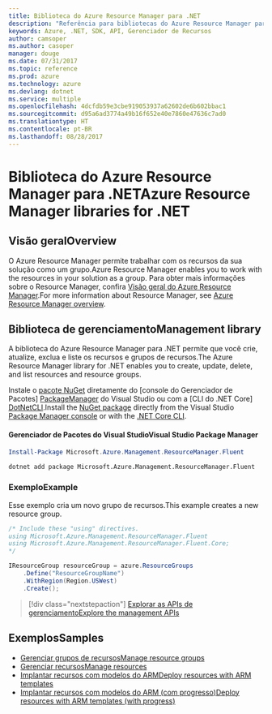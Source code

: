 ```yaml
---
title: Biblioteca do Azure Resource Manager para .NET
description: "Referência para bibliotecas do Azure Resource Manager para .NET"
keywords: Azure, .NET, SDK, API, Gerenciador de Recursos
author: camsoper
ms.author: casoper
manager: douge
ms.date: 07/31/2017
ms.topic: reference
ms.prod: azure
ms.technology: azure
ms.devlang: dotnet
ms.service: multiple
ms.openlocfilehash: 4dcfdb59e3cbe919053937a62602de6b602bbac1
ms.sourcegitcommit: d95a6ad3774a49b16f652e40e7860e47636c7ad0
ms.translationtype: HT
ms.contentlocale: pt-BR
ms.lasthandoff: 08/28/2017
---
```

# <a name="azure-resource-manager-libraries-for-net"></a><span data-ttu-id="6cb19-104">Biblioteca do Azure Resource Manager para .NET</span><span class="sxs-lookup"><span data-stu-id="6cb19-104">Azure Resource Manager libraries for .NET</span></span>

## <a name="overview"></a><span data-ttu-id="6cb19-105">Visão geral</span><span class="sxs-lookup"><span data-stu-id="6cb19-105">Overview</span></span>

<span data-ttu-id="6cb19-106">O Azure Resource Manager permite trabalhar com os recursos da sua solução como um grupo.</span><span class="sxs-lookup"><span data-stu-id="6cb19-106">Azure Resource Manager enables you to work with the resources in your solution as a group.</span></span>  <span data-ttu-id="6cb19-107">Para obter mais informações sobre o Resource Manager, confira [Visão geral do Azure Resource Manager](https://docs.microsoft.com/azure/azure-resource-manager/resource-group-overview).</span><span class="sxs-lookup"><span data-stu-id="6cb19-107">For more information about Resource Manager, see [Azure Resource Manager overview](https://docs.microsoft.com/azure/azure-resource-manager/resource-group-overview).</span></span>

## <a name="management-library"></a><span data-ttu-id="6cb19-108">Biblioteca de gerenciamento</span><span class="sxs-lookup"><span data-stu-id="6cb19-108">Management library</span></span>

<span data-ttu-id="6cb19-109">A biblioteca do Azure Resource Manager para .NET permite que você crie, atualize, exclua e liste os recursos e grupos de recursos.</span><span class="sxs-lookup"><span data-stu-id="6cb19-109">The Azure Resource Manager library for .NET enables you to create, update, delete, and list resources and resource groups.</span></span>

<span data-ttu-id="6cb19-110">Instale o [pacote NuGet](https://www.nuget.org/packages/Microsoft.Azure.Management.ResourceManager.Fluent) diretamente do [console do Gerenciador de Pacotes] [ PackageManager] do Visual Studio ou com a [CLI do .NET Core] [DotNetCLI].</span><span class="sxs-lookup"><span data-stu-id="6cb19-110">Install the [NuGet package](https://www.nuget.org/packages/Microsoft.Azure.Management.ResourceManager.Fluent) directly from the Visual Studio [Package Manager console][PackageManager] or with the [.NET Core CLI][DotNetCLI].</span></span>

#### <a name="visual-studio-package-manager"></a><span data-ttu-id="6cb19-111">Gerenciador de Pacotes do Visual Studio</span><span class="sxs-lookup"><span data-stu-id="6cb19-111">Visual Studio Package Manager</span></span>

```powershell
Install-Package Microsoft.Azure.Management.ResourceManager.Fluent
```

```bash
dotnet add package Microsoft.Azure.Management.ResourceManager.Fluent
```

### <a name="example"></a><span data-ttu-id="6cb19-112">Exemplo</span><span class="sxs-lookup"><span data-stu-id="6cb19-112">Example</span></span>

<span data-ttu-id="6cb19-113">Esse exemplo cria um novo grupo de recursos.</span><span class="sxs-lookup"><span data-stu-id="6cb19-113">This example creates a new resource group.</span></span>

```csharp
/* Include these "using" directives.
using Microsoft.Azure.Management.ResourceManager.Fluent
using Microsoft.Azure.Management.ResourceManager.Fluent.Core;
*/

IResourceGroup resourceGroup = azure.ResourceGroups
    .Define("ResourceGroupName")
    .WithRegion(Region.USWest)
    .Create();
```

> [!div class="nextstepaction"]
> [<span data-ttu-id="6cb19-114">Explorar as APIs de gerenciamento</span><span class="sxs-lookup"><span data-stu-id="6cb19-114">Explore the management APIs</span></span>](/dotnet/api/overview/azure/resources/management)


## <a name="samples"></a><span data-ttu-id="6cb19-115">Exemplos</span><span class="sxs-lookup"><span data-stu-id="6cb19-115">Samples</span></span>

* [<span data-ttu-id="6cb19-116">Gerenciar grupos de recursos</span><span class="sxs-lookup"><span data-stu-id="6cb19-116">Manage resource groups</span></span>](https://github.com/Azure-Samples/resources-dotnet-manage-resource-group)
* [<span data-ttu-id="6cb19-117">Gerenciar recursos</span><span class="sxs-lookup"><span data-stu-id="6cb19-117">Manage resources</span></span>](https://github.com/Azure-Samples/resources-dotnet-manage-resource)
* [<span data-ttu-id="6cb19-118">Implantar recursos com modelos do ARM</span><span class="sxs-lookup"><span data-stu-id="6cb19-118">Deploy resources with ARM templates</span></span>](https://github.com/Azure-Samples/resources-dotnet-deploy-using-arm-template)
* [<span data-ttu-id="6cb19-119">Implantar recursos com modelos do ARM (com progresso)</span><span class="sxs-lookup"><span data-stu-id="6cb19-119">Deploy resources with ARM templates (with progress)</span></span>](https://github.com/Azure-Samples/resources-dotnet-deploy-using-arm-template-with-progress)


[PackageManager]: https://docs.microsoft.com/nuget/tools/package-manager-console
[DotNetCLI]: https://docs.microsoft.com/en-us/dotnet/core/tools/dotnet-add-package
